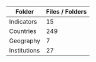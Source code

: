 | Folder       |   Files / Folders |
|--------------|-------------------|
| Indicators   |                15 |
| Countries    |               249 |
| Geography    |                 7 |
| Institutions |                27 |